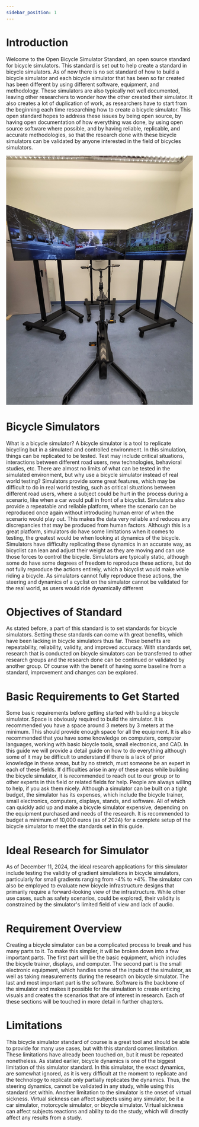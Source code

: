 ```yaml
---
sidebar_position: 1
---
```


# Introduction

Welcome to the Open Bicycle Simulator Standard, an open source standard for bicycle simulators. This standard is set out to help create a standard in bicycle simulators. As of now there is no set standard of how to build a bicycle simulator and each bicycle simulator that has been so far created has been different by using different software, equipment, and methodology. These simulators are also typically not well documented, leaving other researchers to wonder how the other created their simulator. It also creates a lot of duplication of work, as researchers have to start from the beginning each time researching how to create a bicycle simulator. This open standard hopes to address these issues by being open source, by having open documentation of how everything was done, by using open source software where possible, and by having reliable, replicable, and accurate methodologies, so that the research done with these bicycle simulators can be validated by anyone interested in the field of bicycles simulators.

![Bikesim](./bikesim.jpg)

# Bicycle Simulators

What is a bicycle simulator? A bicycle simulator is a tool to replicate bicycling but in a simulated and controlled environment. In this simulation, things can be replicated to be tested. Test may include critical situations, interactions between different road users, new technologies, behavioral studies, etc. There are almost no limits of what can be tested in the simulated environment, but why use a bicycle simulator instead of real world testing? Simulators provide some great features, which may be difficult to do in real world testing, such as critical situations between different road users, where a subject could be hurt in the process during a scenario, like when a car would pull in front of a bicyclist. Simulators also provide a repeatable and reliable platform, where the scenario can be reproduced once again without introducing human error of when the scenario would play out. This makes the data very reliable and reduces any discrepancies that may be produced from human factors. Although this is a great platform, simulators do have some limitations when it comes to testing, the greatest would be when looking at dynamics of the bicycle. Simulators have difficulty replicating these dynamics in an accurate way, as bicyclist can lean and adjust their weight as they are moving and can use those forces to control the bicycle. Simulators are typically static, although some do have some degrees of freedom to reproduce these actions, but do not fully reproduce the actions entirely, which a bicyclist would make while riding a bicycle. As simulators cannot fully reproduce these actions, the steering and dynamics of a cyclist on the simulator cannot be validated for the real world, as users would ride dynamically different

# Objectives of Standard

As stated before, a part of this standard is to set standards for bicycle simulators. Setting these standards can come with great benefits, which have been lacking in bicycle simulators thus far. These benefits are repeatability, reliability, validity, and improved accuracy. With standards set, research that is conducted on bicycle simulators can be transferred to other research groups and the research done can be continued or validated by another group. Of course with the benefit of having some baseline from a standard, improvement and changes can be explored.

# Basic Requirements to Get Started

Some basic requirements before getting started with building a bicycle simulator. Space is obviously required to build the simulator. It is recommended you have a space around 3 meters by 3 meters at the minimum. This should provide enough space for all the equipment. It is also recommended that you have some knowledge on computers, computer languages, working with basic bicycle tools, small electronics, and CAD. In this guide we will provide a detail guide on how to do everything although some of it may be difficult to understand if there is a lack of prior knowledge in these areas, but by no stretch, must someone be an expert in each of these fields. If difficulties arise in any of these areas while building the bicycle simulator, it is recommended to reach out to our group or to other experts in this field or related fields for help. People are always willing to help, if you ask them nicely. Although a simulator can be built on a tight budget, the simulator has its expenses, which include the bicycle trainer, small electronics, computers, displays, stands, and software. All of which can quickly add up and make a bicycle simulator expensive, depending on the equipment purchased and needs of the research. It is recommended to budget a minimum of 10,000 euros (as of 2024) for a complete setup of the bicycle simulator to meet the standards set in this guide.

# Ideal Research for Simulator

As of December 11, 2024, the ideal research applications for this simulator include testing the validity of gradient simulations in bicycle simulators, particularly for small gradients ranging from -4% to +4%. The simulator can also be employed to evaluate new bicycle infrastructure designs that primarily require a forward-looking view of the infrastructure. While other use cases, such as safety scenarios, could be explored, their validity is constrained by the simulator's limited field of view and lack of audio.

# Requirement Overview

Creating a bicycle simulator can be a complicated process to break and has many parts to it. To make this simpler, it will be broken down into a few important parts. The first part will be the basic equipment, which includes the bicycle trainer, displays, and computer. The second part is the small electronic equipment, which handles some of the inputs of the simulator, as well as taking measurements during the research on bicycle simulator. The last and most important part is the software. Software is the backbone of the simulator and makes it possible for the simulation to create enticing visuals and creates the scenarios that are of interest in research. Each of these sections will be touched in more detail in further chapters.

# Limitations 

This bicycle simulator standard of course is a great tool and should be able to provide for many use cases, but with this standard comes limitation. These limitations have already been touched on, but it must be repeated nonetheless. As stated earlier, bicycle dynamics is one of the biggest limitation of this simulator standard. In this simulator, the exact dynamics, are somewhat ignored, as it is very difficult at the moment to replicate and the technology to replicate only partially replicates the dynamics. Thus, the steering dynamics, cannot be validated in any study, while using this standard set within. Another limitation to the simulator is the onset of virtual sickness. Virtual sickness can affect subjects using any simulator, be it a car simulator, motorcycle simulator, or bicycle simulator. Virtual sickness can affect subjects reactions and ability to do the study, which will directly affect any results from a study.
